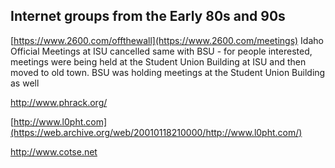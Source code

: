 ## Internet groups from the Early 80s and 90s
[https://www.2600.com/offthewall](https://www.2600.com/meetings) Idaho Official Meetings at ISU cancelled same with BSU - for people interested, meetings were being held at the Student Union Building at ISU and then moved to old town. BSU was holding meetings at the Student Union Building as well

http://www.phrack.org/ 


[http://www.l0pht.com](https://web.archive.org/web/20010118210000/http://www.l0pht.com/)


http://www.cotse.net

